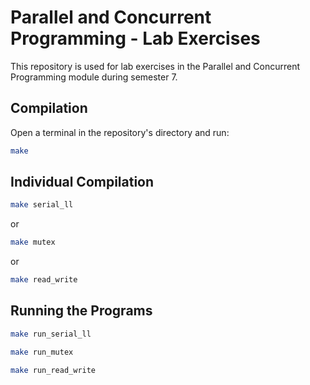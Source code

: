 # Parallel and Concurrent Programming - Lab Exercises

This repository is used for lab exercises in the Parallel and Concurrent Programming module during semester 7.

## Compilation

Open a terminal in the repository's directory and run:

```bash
make
```

## Individual Compilation

```bash
make serial_ll
```

or

```bash
make mutex
```

or

```bash
make read_write
```

## Running the Programs

```bash
make run_serial_ll
```

```bash
make run_mutex
```

```bash
make run_read_write
```
